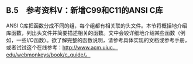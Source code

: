 ## B.5　参考资料V：新增C99和C11的ANSI C库

ANSI C库把函数分成不同的组，每个组都有相关联的头文件。本节将概括地介绍库函数，列出头文件并简要描述相关的函数。文中会较详细地介绍某些函数（例如，一些I/O函数）。欲了解完整的函数说明，请参考具体实现的文档或参考手册，或者试试这个在线参考：http://www.acm.uiuc．edu/webmonkeys/book/c_guide/。

